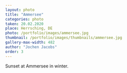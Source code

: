 ```yaml
---
layout: photo
title: "Ammersee"
categories: photo
taken: 20.02.2020
place: Herrsching, DE
photo: /portfolio/images/ammersee.jpg
thumbnail: /portfolio/images/thumbnails/ammersee.jpg
gallery-max-width: 482
author: "Jochen Jacobs"
order: 3
---
```


Sunset at Ammersee in winter.
